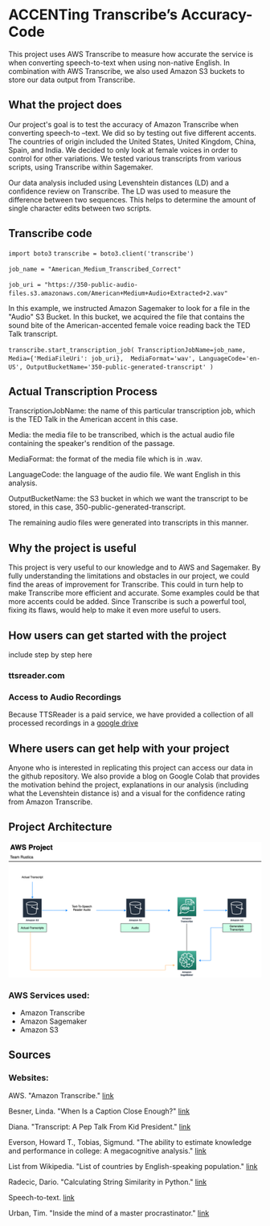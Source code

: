 # ACCENTing Transcribe’s Accuracy-Code
This project uses AWS Transcribe to measure how accurate the service is when converting speech-to-text when using non-native English. In combination with AWS Transcribe, we also used Amazon S3 buckets to store our data output from Transcribe.


## What the project does


Our project's goal is to test the accuracy of Amazon Transcribe when converting speech-to –text. We did so by testing out five different accents. The countries of origin included the United States, United Kingdom, China, Spain, and India. We decided to only look at female voices in order to control for other variations. We tested various transcripts from various scripts, using Transcribe within Sagemaker.

Our data analysis included using Levenshtein distances (LD) and a confidence review on Transcribe. The LD was used to measure the difference between two sequences. This helps to determine the amount of single character edits between  two scripts. 

## Transcribe code

`import boto3`
`transcribe = boto3.client('transcribe')`

`job_name = "American_Medium_Transcribed_Correct"`

`job_uri = "https://350-public-audio-files.s3.amazonaws.com/American+Medium+Audio+Extracted+2.wav"`

In this example, we instructed Amazon Sagemaker to look for a file in the "Audio" S3 Bucket. In this bucket, we acquired the file that contains the sound bite of the American-accented female voice reading back the TED Talk transcript.


`transcribe.start_transcription_job(
    TranscriptionJobName=job_name,
    Media={'MediaFileUri': job_uri}, 
    MediaFormat='wav',
    LanguageCode='en-US',
    OutputBucketName='350-public-generated-transcript'
)`

## Actual Transcription Process

TranscriptionJobName: the name of this particular transcription job, which is the TED Talk in the American accent in this case.

Media: the media file to be transcribed, which is the actual audio file containing the speaker's rendition of the passage.

MediaFormat: the format of the media file which is in .wav.

LanguageCode: the language of the audio file. We want English in this analysis.

OutputBucketName: the S3 bucket in which we want the transcript to be stored, in this case, 350-public-generated-transcript. 

The remaining audio files were generated into transcripts in this manner.



## Why the project is useful

This project is very useful to our knowledge and to AWS and Sagemaker. By fully understanding the limitations and obstacles in our project, we could find the areas of improvement for Transcribe. This could in turn help to make Transcribe more efficient and accurate. Some examples could be that more accents could be added. Since Transcribe is such a powerful tool, fixing its flaws, would help to make it even more useful to users. 




## How users can get started with the project
include step by step here

### ttsreader.com
[](pics/tts_reader.jpg)

### Access to Audio Recordings
Because TTSReader is a paid service, we have provided a collection of all processed recordings in a [google drive](https://drive.google.com/drive/folders/1XMca6gJVa3iX1yEqHoQxlFnAMySBhFmX?usp=sharing)

## Where users can get help with your project
Anyone who is interested in replicating this project can access our data in the github repository. We also provide a blog on Google Colab that provides the motivation behind the project, explanations in our analysis (including what the Levenshtein distance is) and a visual for the confidence rating from Amazon Transcribe.


## Project Architecture 

![PA](arch.png)

### AWS Services used:
- Amazon Transcribe
- Amazon Sagemaker
- Amazon S3

## Sources

### Websites:

AWS. "Amazon Transcribe." [link](https://aws.amazon.com/transcribe/?nc=sn&loc=0)

Besner, Linda. "When Is a Caption Close Enough?" [link](https://www.theatlantic.com/health/archive/2019/08/youtube-captions/595831/)

Diana. "Transcript: A Pep Talk From Kid President." [link]( http://complicatedmelody.com/content/transcript-pep-talk-kid-president)

Everson, Howard T., Tobias, Sigmund. "The ability to estimate knowledge and performance in college: A megacognitive analysis." [link](https://link.springer.com/article/10.1023/A:1003040130125)

List from Wikipedia. "List of countries by English-speaking population." [link](https://en.wikipedia.org/wiki/List_of_countries_by_English-speaking_population)

Radecic, Dario. "Calculating String Similarity in Python." [link](https://towardsdatascience.com/calculating-string-similarity-in-python-276e18a7d33a)

Speech-to-text. [link](https://ttsreader.com/)

Urban, Tim. "Inside the mind of a master procrastinator." [link](https://www.ted.com/talks/tim_urban_inside_the_mind_of_a_master_procrastinator/transcript#t-25363)


